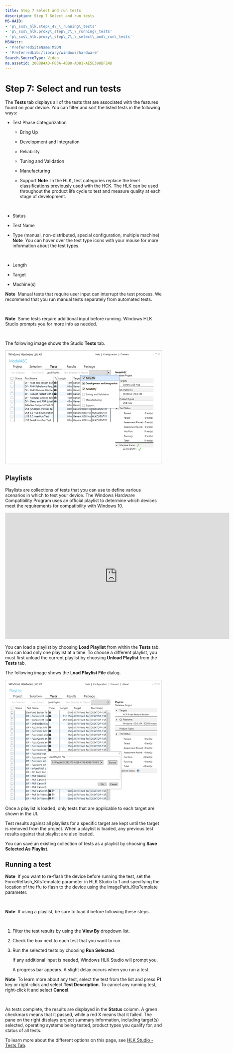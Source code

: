 ```yaml
---
title: Step 7 Select and run tests
description: Step 7 Select and run tests
MS-HAID:
- 'p\_sxs\_hlk.step\_4\_\_running\_tests'
- 'p\_sxs\_hlk.proxy\_step\_7\_\_running\_tests'
- 'p\_sxs\_hlk.proxy\_step\_7\_\_select\_and\_run\_tests'
MSHAttr:
- 'PreferredSiteName:MSDN'
- 'PreferredLib:/library/windows/hardware'
Search.SourceType: Video
ms.assetid: 2088B4A0-F83A-4BB0-AD81-AE5E398BF24D
---
```


# Step 7: Select and run tests


The **Tests** tab displays all of the tests that are associated with the features found on your device. You can filter and sort the listed tests in the following ways:

-   Test Phase Categorization
    -   Bring Up
    -   Development and Integration
    -   Reliability
    -   Tuning and Validation
    -   Manufacturing
    -   Support
        **Note**  In the HLK, test categories replace the level classifications previously used with the HCK. The HLK can be used throughout the product life cycle to test and measure quality at each stage of development.

         
-   Status
-   Test Name
-   Type (manual, non-distributed, special configuration, multiple machine)
    **Note**  You can hover over the test type icons with your mouse for more information about the test types.

     

-   Length
-   Target
-   Machine(s)

**Note**  Manual tests that require user input can interrupt the test process. We recommend that you run manual tests separately from automated tests.

 

**Note**  Some tests require additional input before running. Windows HLK Studio prompts you for more info as needed.

 

The following image shows the Studio **Tests** tab.

![hlk studio tests tab](images/hlk-studio-tests-tab.png)

## <span id="Playlists"></span><span id="playlists"></span><span id="PLAYLISTS"></span>Playlists


Playlists are collections of tests that you can use to define various scenarios in which to test your device. The Windows Hardware Compatibility Program uses an official playlist to determine which devices meet the requirements for compatibility with Windows 10.

<iframe src="https://hubs-video.ssl.catalog.video.msn.com/embed/afc1a262-6147-448f-910c-dbb1bcb18d07/IA?csid=ux-en-us&MsnPlayerLeadsWith=html&PlaybackMode=Inline&MsnPlayerDisplayShareBar=false&MsnPlayerDisplayInfoButton=false&iframe=true&QualityOverride=HD" width="720" height="405" allowFullScreen="true" frameBorder="0" scrolling="no"></iframe>

You can load a playlist by choosing **Load Playlist** from within the **Tests** tab. You can load only one playlist at a time. To choose a different playlist, you must first unload the current playlist by choosing **Unload Playlist** from the **Tests** tab.

The following image shows the **Load Playlist File** dialog.

![load playlist dialog](images/hlk-studio-load-playlist-file-dialog.png)

Once a playlist is loaded, only tests that are applicable to each target are shown in the UI.

Test results against all playlists for a specific target are kept until the target is removed from the project. When a playlist is loaded, any previous test results against that playlist are also loaded.

You can save an existing collection of tests as a playlist by choosing **Save Selected As Playlist**.

## <span id="Running_a_test"></span><span id="running_a_test"></span><span id="RUNNING_A_TEST"></span>Running a test


**Note**  If you want to re-flash the device before running the test, set the ForceReflash\_KitsTemplate parameter in HLK Studio to 1 and specifying the location of the ffu to flash to the device using the ImagePath\_KitsTemplate parameter.

 

**Note**  If using a playlist, be sure to load it before following these steps.

 

1.  Filter the test results by using the **View By** dropdown list.

2.  Check the box next to each test that you want to run.

3.  Run the selected tests by choosing **Run Selected**.

    If any additional input is needed, Windows HLK Studio will prompt you.

    A progress bar appears. A slight delay occurs when you run a test.

**Note**  To learn more about any test, select the test from the list and press **F1** key or right-click and select **Test Description**. To cancel any running test, right-click it and select **Cancel**.

 

As tests complete, the results are displayed in the **Status** column. A green checkmark means that it passed, while a red X means that it failed. The pane on the right displays project summary information, including target(s) selected, operating systems being tested, product types you qualify for, and status of all tests.

To learn more about the different options on this page, see [HLK Studio - Tests Tab](..\user\hlk-studio---tests-tab.md).

 

 






